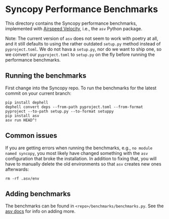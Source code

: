 # Syncopy Performance Benchmarks

This directory contains the Syncopy performance benchmarks, implemented with [Airspeed Velocity](https://asv.readthedocs.io), i.e., the `asv` Python package.

Note: The current version of `asv` does not seem to work with poetry at all, and it still defaults to using the rather outdated `setup.py` method instead of `pyproject.toml`. We do not hava a `setup.py`, nor do we want to ship one, so we convert our `pyproject.toml` to `setup.py` on the fly before running the performance benchmarks.

## Running the benchmarks

First change into the Syncopy repo. To run the benchmarks for the latest commit on your current branch:

```shell
pip install dephell
dephell convert deps --from-path pyproject.toml --from-format pyproject --to-path setup.py --to-format setuppy
pip install asv
asv run HEAD^!
```


## Common issues

If you are getting errors when running the benchmarks, e.g., `no module named syncopy`, you most likely have changed something with the `asv` configuration that broke the installation. In addition to fixing that, you will have to manually delete the old environments so that `asv` creates new ones afterwards:

```shell
rm -rf .asv/env
```

## Adding benchmarks

The benchmarks can be found in `<repo>/benchmarks/benchmarks.py`. See the [asv docs](https://asv.readthedocs.io) for info on adding more.





